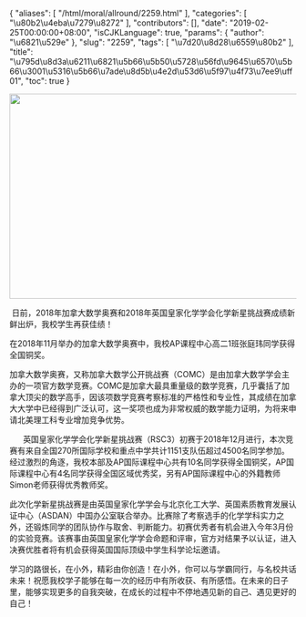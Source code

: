 {
    "aliases": [
        "/html/moral/allround/2259.html"
    ],
    "categories": [
        "\u80b2\u4eba\u7279\u8272"
    ],
    "contributors": [],
    "date": "2019-02-25T00:00:00+08:00",
    "isCJKLanguage": true,
    "params": {
        "author": "\u6821\u529e"
    },
    "slug": "2259",
    "tags": [
        "\u7d20\u8d28\u6559\u80b2"
    ],
    "title": "\u795d\u8d3a\u6211\u6821\u5b66\u5b50\u5728\u56fd\u9645\u6570\u5b66\u3001\u5316\u5b66\u7ade\u8d5b\u4e2d\u53d6\u5f97\u4f73\u7ee9\uff01",
    "toc": true
}

  





  






<img
    src="https://cdn.tfls.online/mirror/full/1a1c4c7e526049096f43f486065cab8180319fb4.jpg"
    style="display:block;margin-left:auto;margin-right:auto;"
    decoding="async"
    fetchpriority="auto"
    loading="lazy"
    height="360"
    width="540"
/>  






 日前，2018年加拿大数学奥赛和2018年英国皇家化学学会化学新星挑战赛成绩新鲜出炉，我校学生再获佳绩！




在2018年11月举办的加拿大数学奥赛中，我校AP课程中心高二1班张庭玮同学获得全国铜奖。




加拿大数学奥赛，又称加拿大数学公开挑战赛（COMC）是由加拿大数学学会主办的一项官方数学竞赛。COMC是加拿大最具重量级的数学竞赛，几乎囊括了加拿大顶尖的数学高手，因该项数学竞赛考察标准的严格性和专业性，其成绩在加拿大大学中已经得到广泛认可，这一奖项也成为非常权威的数学能力证明，为将来申请北美理工科专业增加竞争优势。  

      英国皇家化学学会化学新星挑战赛（RSC3）初赛于2018年12月进行，本次竞赛有来自全国270所国际学校和重点中学共计1151支队伍超过4500名同学参加。经过激烈的角逐，我校本部及AP国际课程中心共有10名同学获得全国铜奖，AP国际课程中心有4名同学获得全国区域优秀奖，另有AP国际课程中心的外籍教师Simon老师获得优秀教师奖。




此次化学新星挑战赛是由英国皇家化学学会与北京化工大学、英国素质教育发展认证中心（ASDAN）中国办公室联合举办。比赛除了考察选手的化学学科实力之外，还锻炼同学的团队协作与取舍、判断能力。初赛优秀者有机会进入今年3月份的实验竞赛。该赛事由英国皇家化学学会命题和评审，官方对结果予以认证，进入决赛优胜者将有机会获得英国国际顶级中学生科学论坛邀请。




学习的路很长，在小外，精彩由你创造！在小外，你可以与学霸同行，与名校共话未来！祝愿我校学子能够在每一次的经历中有所收获、有所感悟。在未来的日子里，能够实现更多的自我突破，在成长的过程中不停地遇见新的自己、遇见更好的自己！





  



